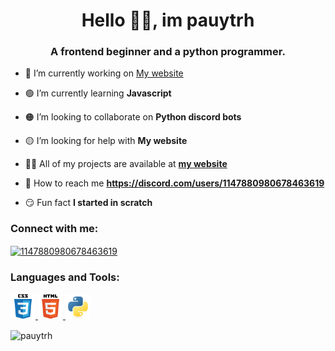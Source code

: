 <h1 align="center">Hello 🙋‍♂️, im pauytrh</h1>
<h3 align="center">A frontend beginner and a python programmer.</h3>

- 🔴 I’m currently working on [My website](https://pauytrh.github.io/my-website1/)

- 🟢 I’m currently learning **Javascript**

- 🟠 I’m looking to collaborate on **Python discord bots**

- 🟡 I’m looking for help with **My website**

- 👨‍💻 All of my projects are available at [**my website**](https://pauytrh.github.io/my-website1/)

- 🔵 How to reach me **https://discord.com/users/1147880980678463619**

- 😏 Fun fact **I started in scratch**

<h3 align="left">Connect with me:</h3>
<p align="left">
<a href="https://discord.com/users/1147880980678463619" target="blank"><img align="center" src="https://raw.githubusercontent.com/rahuldkjain/github-profile-readme-generator/master/src/images/icons/Social/discord.svg" alt="1147880980678463619" height="30" width="40" /></a>
</p>

<h3 align="left">Languages and Tools:</h3>
<p align="left"> <a href="https://www.w3schools.com/css/" target="_blank" rel="noreferrer"> <img src="https://raw.githubusercontent.com/devicons/devicon/master/icons/css3/css3-original-wordmark.svg" alt="css3" width="40" height="40"/> </a> <a href="https://www.w3.org/html/" target="_blank" rel="noreferrer"> <img src="https://raw.githubusercontent.com/devicons/devicon/master/icons/html5/html5-original-wordmark.svg" alt="html5" width="40" height="40"/> </a> <a href="https://www.python.org" target="_blank" rel="noreferrer"> <img src="https://raw.githubusercontent.com/devicons/devicon/master/icons/python/python-original.svg" alt="python" width="40" height="40"/> </a> </p>

<p><img align="center" src="https://github-readme-stats.vercel.app/api/top-langs?username=pauytrh&show_icons=true&theme=tokyonight&locale=en&layout=compact" alt="pauytrh" /></p>
